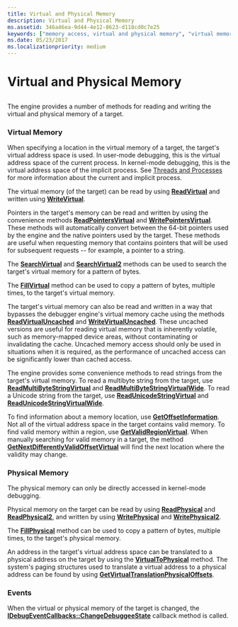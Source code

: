 ```yaml
---
title: Virtual and Physical Memory
description: Virtual and Physical Memory
ms.assetid: 346a46ea-9d44-4e12-8623-d118cd0c7e25
keywords: ["memory access, virtual and physical memory", "virtual memory access", "physical memory access"]
ms.date: 05/23/2017
ms.localizationpriority: medium
---
```


# Virtual and Physical Memory


## <span id="ddk_virtual_and_physical_memory_dbx"></span><span id="DDK_VIRTUAL_AND_PHYSICAL_MEMORY_DBX"></span>


The engine provides a number of methods for reading and writing the virtual and physical memory of a target.

### <span id="virtual_memory"></span><span id="VIRTUAL_MEMORY"></span>Virtual Memory

When specifying a location in the virtual memory of a target, the target's virtual address space is used. In user-mode debugging, this is the virtual address space of the current process. In kernel-mode debugging, this is the virtual address space of the implicit process. See [Threads and Processes](controlling-threads-and-processes.md) for more information about the current and implicit process.

The virtual memory (of the target) can be read by using [**ReadVirtual**](/windows-hardware/drivers/ddi/dbgeng/nf-dbgeng-idebugdataspaces4-readvirtual) and written using [**WriteVirtual**](/windows-hardware/drivers/ddi/dbgeng/nf-dbgeng-idebugdataspaces4-writevirtual).

Pointers in the target's memory can be read and written by using the convenience methods [**ReadPointersVirtual**](/windows-hardware/drivers/ddi/dbgeng/nf-dbgeng-idebugdataspaces4-readpointersvirtual) and [**WritePointersVirtual**](/windows-hardware/drivers/ddi/dbgeng/nf-dbgeng-idebugdataspaces4-writepointersvirtual). These methods will automatically convert between the 64-bit pointers used by the engine and the native pointers used by the target. These methods are useful when requesting memory that contains pointers that will be used for subsequent requests -- for example, a pointer to a string.

The [**SearchVirtual**](/windows-hardware/drivers/ddi/dbgeng/nf-dbgeng-idebugdataspaces4-searchvirtual) and [**SearchVirtual2**](/windows-hardware/drivers/ddi/dbgeng/nf-dbgeng-idebugdataspaces4-searchvirtual2) methods can be used to search the target's virtual memory for a pattern of bytes.

The [**FillVirtual**](/windows-hardware/drivers/ddi/dbgeng/nf-dbgeng-idebugdataspaces4-fillvirtual) method can be used to copy a pattern of bytes, multiple times, to the target's virtual memory.

The target's virtual memory can also be read and written in a way that bypasses the debugger engine's virtual memory cache using the methods [**ReadVirtualUncached**](/windows-hardware/drivers/ddi/dbgeng/nf-dbgeng-idebugdataspaces4-readvirtualuncached) and [**WriteVirtualUncached**](/windows-hardware/drivers/ddi/dbgeng/nf-dbgeng-idebugdataspaces4-writevirtualuncached). These uncached versions are useful for reading virtual memory that is inherently volatile, such as memory-mapped device areas, without contaminating or invalidating the cache. Uncached memory access should only be used in situations when it is required, as the performance of uncached access can be significantly lower than cached access.

The engine provides some convenience methods to read strings from the target's virtual memory. To read a multibyte string from the target, use [**ReadMultiByteStringVirtual**](/windows-hardware/drivers/ddi/dbgeng/nf-dbgeng-idebugdataspaces4-readmultibytestringvirtual) and [**ReadMultiByteStringVirtualWide**](/windows-hardware/drivers/ddi/dbgeng/nf-dbgeng-idebugdataspaces4-readmultibytestringvirtualwide). To read a Unicode string from the target, use [**ReadUnicodeStringVirtual**](/windows-hardware/drivers/ddi/dbgeng/nf-dbgeng-idebugdataspaces4-readunicodestringvirtual) and [**ReadUnicodeStringVirtualWide**](/windows-hardware/drivers/ddi/dbgeng/nf-dbgeng-idebugdataspaces4-readunicodestringvirtualwide).

To find information about a memory location, use [**GetOffsetInformation**](/windows-hardware/drivers/ddi/dbgeng/nf-dbgeng-idebugdataspaces4-getoffsetinformation). Not all of the virtual address space in the target contains valid memory. To find valid memory within a region, use [**GetValidRegionVirtual**](/windows-hardware/drivers/ddi/dbgeng/nf-dbgeng-idebugdataspaces4-getvalidregionvirtual). When manually searching for valid memory in a target, the method [**GetNextDifferentlyValidOffsetVirtual**](/windows-hardware/drivers/ddi/dbgeng/nf-dbgeng-idebugdataspaces4-getnextdifferentlyvalidoffsetvirtual) will find the next location where the validity may change.

### <span id="physical_memory"></span><span id="PHYSICAL_MEMORY"></span>Physical Memory

The physical memory can only be directly accessed in kernel-mode debugging.

Physical memory on the target can be read by using [**ReadPhysical**](/windows-hardware/drivers/ddi/dbgeng/nf-dbgeng-idebugdataspaces4-readphysical) and [**ReadPhysical2**](/windows-hardware/drivers/ddi/dbgeng/nf-dbgeng-idebugdataspaces4-readphysical2), and written by using [**WritePhysical**](/windows-hardware/drivers/ddi/wdbgexts/nf-wdbgexts-writephysical) and [**WritePhysical2**](/windows-hardware/drivers/ddi/dbgeng/nf-dbgeng-idebugdataspaces4-writephysical2).

The [**FillPhysical**](/windows-hardware/drivers/ddi/dbgeng/nf-dbgeng-idebugdataspaces4-fillphysical) method can be used to copy a pattern of bytes, multiple times, to the target's physical memory.

An address in the target's virtual address space can be translated to a physical address on the target by using the [**VirtualToPhysical**](/windows-hardware/drivers/ddi/dbgeng/nf-dbgeng-idebugdataspaces4-virtualtophysical) method. The system's paging structures used to translate a virtual address to a physical address can be found by using [**GetVirtualTranslationPhysicalOffsets**](/windows-hardware/drivers/ddi/dbgeng/nf-dbgeng-idebugdataspaces4-getvirtualtranslationphysicaloffsets).

### <span id="events"></span><span id="EVENTS"></span>Events

When the virtual or physical memory of the target is changed, the [**IDebugEventCallbacks::ChangeDebuggeeState**](/windows-hardware/drivers/ddi/dbgeng/nf-dbgeng-idebugeventcallbacks-changedebuggeestate) callback method is called.

 

